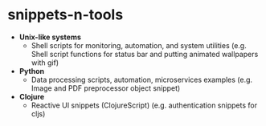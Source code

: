 # snippets-n-tools


- **Unix-like systems**
  - Shell scripts for monitoring, automation, and system utilities (e.g. Shell script functions for status bar and putting animated wallpapers with gif)
- **Python**
  - Data processing scripts, automation, microservices examples (e.g. Image and PDF preprocessor object snippet)
- **Clojure**
  - Reactive UI snippets (ClojureScript) (e.g. authentication snippets for cljs)
